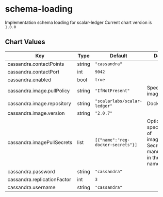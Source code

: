schema-loading
==============

Implementation schema loading for scalar-ledger
Current chart version is `1.0.0`

## Chart Values

| Key | Type | Default | Description |
|-----|------|---------|-------------|
| cassandra.contactPoints | string | `"cassandra"` |  |
| cassandra.contactPort | int | `9042` |  |
| cassandra.enabled | bool | `true` |  |
| cassandra.image.pullPolicy | string | `"IfNotPresent"` | Specify a imagePullPolicy |
| cassandra.image.repository | string | `"scalarlabs/scalar-ledger"` | Docker image |
| cassandra.image.version | string | `"2.0.7"` |  |
| cassandra.imagePullSecrets | list | `[{"name":"reg-docker-secrets"}]` | Optionally specify an array of imagePullSecrets. Secrets must be manually created in the namespace. |
| cassandra.password | string | `"cassandra"` |  |
| cassandra.replicationFactor | int | `3` |  |
| cassandra.username | string | `"cassandra"` |  |
